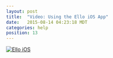 ```yaml
---
layout: post
title:  "Video: Using the Ello iOS App"
date:   2015-08-14 04:23:18 MDT
categories: help
position: 13
---
```


<div class="embetter" data-vimeo-id="135605909"><a href="https://vimeo.com/135605909" target="_blank"><img src="http://i.vimeocdn.com/video/529685569_640.jpg" alt="Ello iOS"></a></div>
